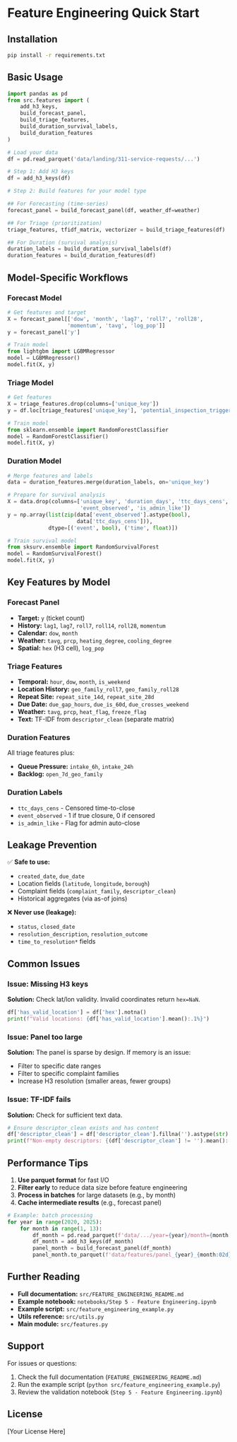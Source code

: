 # Feature Engineering Quick Start

## Installation

```bash
pip install -r requirements.txt
```

## Basic Usage

```python
import pandas as pd
from src.features import (
    add_h3_keys,
    build_forecast_panel,
    build_triage_features,
    build_duration_survival_labels,
    build_duration_features
)

# Load your data
df = pd.read_parquet('data/landing/311-service-requests/...')

# Step 1: Add H3 keys
df = add_h3_keys(df)

# Step 2: Build features for your model type

## For Forecasting (time-series)
forecast_panel = build_forecast_panel(df, weather_df=weather)

## For Triage (prioritization)
triage_features, tfidf_matrix, vectorizer = build_triage_features(df)

## For Duration (survival analysis)
duration_labels = build_duration_survival_labels(df)
duration_features = build_duration_features(df)
```

## Model-Specific Workflows

### Forecast Model
```python
# Get features and target
X = forecast_panel[['dow', 'month', 'lag7', 'roll7', 'roll28', 
                   'momentum', 'tavg', 'log_pop']]
y = forecast_panel['y']

# Train model
from lightgbm import LGBMRegressor
model = LGBMRegressor()
model.fit(X, y)
```

### Triage Model
```python
# Get features
X = triage_features.drop(columns=['unique_key'])
y = df.loc[triage_features['unique_key'], 'potential_inspection_trigger']

# Train model
from sklearn.ensemble import RandomForestClassifier
model = RandomForestClassifier()
model.fit(X, y)
```

### Duration Model
```python
# Merge features and labels
data = duration_features.merge(duration_labels, on='unique_key')

# Prepare for survival analysis
X = data.drop(columns=['unique_key', 'duration_days', 'ttc_days_cens', 
                       'event_observed', 'is_admin_like'])
y = np.array(list(zip(data['event_observed'].astype(bool), 
                      data['ttc_days_cens'])),
             dtype=[('event', bool), ('time', float)])

# Train survival model
from sksurv.ensemble import RandomSurvivalForest
model = RandomSurvivalForest()
model.fit(X, y)
```

## Key Features by Model

### Forecast Panel
- **Target:** `y` (ticket count)
- **History:** `lag1`, `lag7`, `roll7`, `roll14`, `roll28`, `momentum`
- **Calendar:** `dow`, `month`
- **Weather:** `tavg`, `prcp`, `heating_degree`, `cooling_degree`
- **Spatial:** `hex` (H3 cell), `log_pop`

### Triage Features
- **Temporal:** `hour`, `dow`, `month`, `is_weekend`
- **Location History:** `geo_family_roll7`, `geo_family_roll28`
- **Repeat Site:** `repeat_site_14d`, `repeat_site_28d`
- **Due Date:** `due_gap_hours`, `due_is_60d`, `due_crosses_weekend`
- **Weather:** `tavg`, `prcp`, `heat_flag`, `freeze_flag`
- **Text:** TF-IDF from `descriptor_clean` (separate matrix)

### Duration Features
All triage features plus:
- **Queue Pressure:** `intake_6h`, `intake_24h`
- **Backlog:** `open_7d_geo_family`

### Duration Labels
- `ttc_days_cens` - Censored time-to-close
- `event_observed` - 1 if true closure, 0 if censored
- `is_admin_like` - Flag for admin auto-close

## Leakage Prevention

✅ **Safe to use:**
- `created_date`, `due_date`
- Location fields (`latitude`, `longitude`, `borough`)
- Complaint fields (`complaint_family`, `descriptor_clean`)
- Historical aggregates (via as-of joins)

❌ **Never use (leakage):**
- `status`, `closed_date`
- `resolution_description`, `resolution_outcome`
- `time_to_resolution*` fields

## Common Issues

### Issue: Missing H3 keys
**Solution:** Check lat/lon validity. Invalid coordinates return `hex=NaN`.

```python
df['has_valid_location'] = df['hex'].notna()
print(f"Valid locations: {df['has_valid_location'].mean():.1%}")
```

### Issue: Panel too large
**Solution:** The panel is sparse by design. If memory is an issue:
- Filter to specific date ranges
- Filter to specific complaint families
- Increase H3 resolution (smaller areas, fewer groups)

### Issue: TF-IDF fails
**Solution:** Check for sufficient text data.

```python
# Ensure descriptor_clean exists and has content
df['descriptor_clean'] = df['descriptor_clean'].fillna('').astype(str)
print(f"Non-empty descriptors: {(df['descriptor_clean'] != '').mean():.1%}")
```

## Performance Tips

1. **Use parquet format** for fast I/O
2. **Filter early** to reduce data size before feature engineering
3. **Process in batches** for large datasets (e.g., by month)
4. **Cache intermediate results** (e.g., forecast panel)

```python
# Example: batch processing
for year in range(2020, 2025):
    for month in range(1, 13):
        df_month = pd.read_parquet(f'data/.../year={year}/month={month:02d}/...')
        df_month = add_h3_keys(df_month)
        panel_month = build_forecast_panel(df_month)
        panel_month.to_parquet(f'data/features/panel_{year}_{month:02d}.parquet')
```

## Further Reading

- **Full documentation:** `src/FEATURE_ENGINEERING_README.md`
- **Example notebook:** `notebooks/Step 5 - Feature Engineering.ipynb`
- **Example script:** `src/feature_engineering_example.py`
- **Utils reference:** `src/utils.py`
- **Main module:** `src/features.py`

## Support

For issues or questions:
1. Check the full documentation (`FEATURE_ENGINEERING_README.md`)
2. Run the example script (`python src/feature_engineering_example.py`)
3. Review the validation notebook (`Step 5 - Feature Engineering.ipynb`)

## License

[Your License Here]

